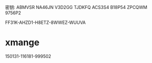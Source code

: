 
密钥: ABMVSR NA46JN V3D2GG TJDKFQ ACS3S4 B18P54 ZPCQWM 9756P2

FF31K-AHZD1-H8ETZ-8WWEZ-WUUVA


# xmange 
 150131-116181-999502



